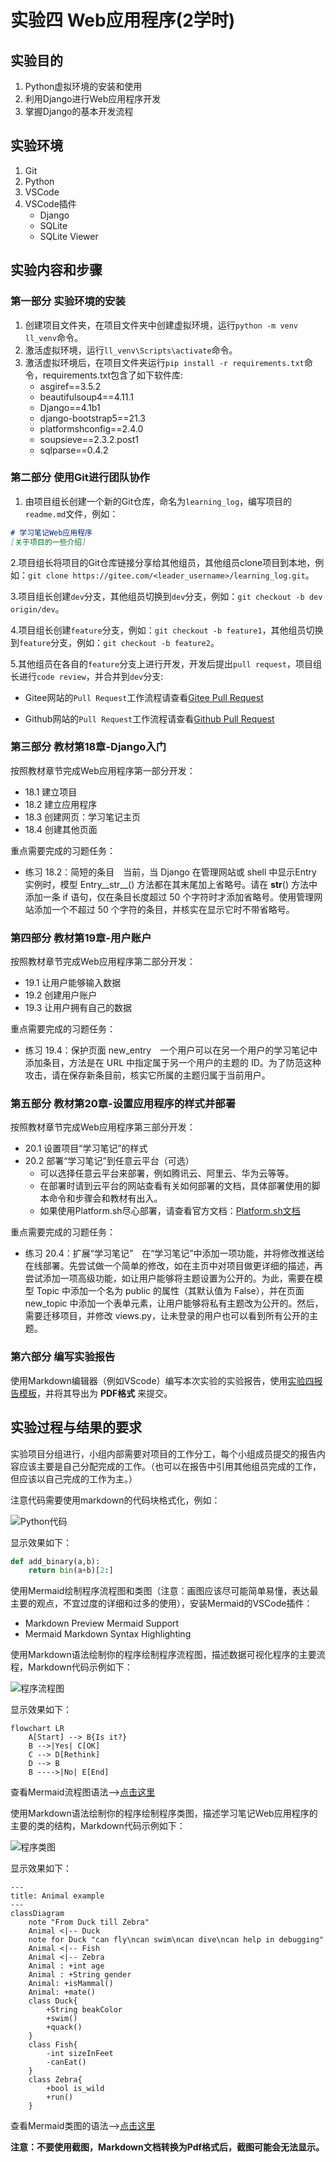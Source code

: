 # 实验四 Web应用程序(2学时)

## 实验目的

1. Python虚拟环境的安装和使用
2. 利用Django进行Web应用程序开发
3. 掌握Django的基本开发流程

## 实验环境

1. Git
2. Python
3. VSCode
4. VSCode插件
   - Django
   - SQLite
   - SQLite Viewer

## 实验内容和步骤

### 第一部分 实验环境的安装

1. 创建项目文件夹，在项目文件夹中创建虚拟环境，运行`python -m venv ll_venv`命令。
2. 激活虚拟环境，运行`ll_venv\Scripts\activate`命令。
3. 激活虚拟环境后，在项目文件夹运行`pip install -r requirements.txt`命令，requirements.txt包含了如下软件库:
   - asgiref==3.5.2
   - beautifulsoup4==4.11.1
   - Django==4.1b1
   - django-bootstrap5==21.3
   - platformshconfig==2.4.0
   - soupsieve==2.3.2.post1
   - sqlparse==0.4.2

### 第二部分 使用Git进行团队协作

1. 由项目组长创建一个新的Git仓库，命名为`learning_log`，编写项目的`readme.md`文件，例如：

```markdown
# 学习笔记Web应用程序
[关于项目的一些介绍]
```

2.项目组长将项目的Git仓库链接分享给其他组员，其他组员clone项目到本地，例如：`git clone https://gitee.com/<leader_username>/learning_log.git`。

3.项目组长创建`dev`分支，其他组员切换到`dev`分支，例如：`git checkout -b dev origin/dev`。

4.项目组长创建`feature`分支，例如：`git checkout -b feature1`，其他组员切换到`feature`分支，例如：`git checkout -b feature2`。

5.其他组员在各自的`feature`分支上进行开发，开发后提出`pull request`，项目组长进行`code review`，并合并到`dev`分支:

- Gitee网站的`Pull Request`工作流程请查看[Gitee Pull Request](https://gitee.com/help/articles/4128)

- Github网站的`Pull Request`工作流程请查看[Github Pull Request](https://docs.github.com/zh/pull-requests/collaborating-with-pull-requests/proposing-changes-to-your-work-with-pull-requests/creating-a-pull-request)

### 第三部分 教材第18章-Django入门

按照教材章节完成Web应用程序第一部分开发：

- 18.1 建立项目
- 18.2 建立应用程序
- 18.3 创建网页：学习笔记主页
- 18.4 创建其他页面

重点需要完成的习题任务：

- 练习 18.2：简短的条目　当前，当 Django 在管理网站或 shell 中显示Entry 实例时，模型 Entry__str__() 方法都在其末尾加上省略号。请在 __str__() 方法中添加一条 if 语句，仅在条目长度超过 50 个字符时才添加省略号。使用管理网站添加一个不超过 50 个字符的条目，并核实在显示它时不带省略号。

### 第四部分 教材第19章-用户账户

按照教材章节完成Web应用程序第二部分开发：

- 19.1 让用户能够输入数据
- 19.2 创建用户账户
- 19.3 让用户拥有自己的数据

重点需要完成的习题任务：

- 练习 19.4：保护页面 new_entry　一个用户可以在另一个用户的学习笔记中添加条目，方法是在 URL 中指定属于另一个用户的主题的 ID。为了防范这种攻击，请在保存新条目前，核实它所属的主题归属于当前用户。

### 第五部分 教材第20章-设置应用程序的样式并部署

按照教材章节完成Web应用程序第三部分开发：

- 20.1 设置项目“学习笔记”的样式
- 20.2 部署“学习笔记”到任意云平台（可选）
  - 可以选择任意云平台来部署，例如腾讯云、阿里云、华为云等等。
  - 在部署时请到云平台的网站查看有关如何部署的文档，具体部署使用的脚本命令和步骤会和教材有出入。
  - 如果使用Platform.sh尽心部署，请查看官方文档：[Platform.sh文档](https://docs.platform.sh)

重点需要完成的习题任务：

- 练习 20.4：扩展“学习笔记”　在“学习笔记”中添加一项功能，并将修改推送给在线部署。先尝试做一个简单的修改，如在主页中对项目做更详细的描述，再尝试添加一项高级功能，如让用户能够将主题设置为公开的。为此，需要在模型 Topic 中添加一个名为 public 的属性（其默认值为 False），并在页面 new_topic 中添加一个表单元素，让用户能够将私有主题改为公开的。然后，需要迁移项目，并修改 views.py，让未登录的用户也可以看到所有公开的主题。

### 第六部分 编写实验报告

使用Markdown编辑器（例如VScode）编写本次实验的实验报告，使用[实验四报告模板](/Experiments/experiment4_report.md)，并将其导出为 __PDF格式__ 来提交。

## 实验过程与结果的要求

实验项目分组进行，小组内部需要对项目的工作分工，每个小组成员提交的报告内容应该主要是自己分配完成的工作。（也可以在报告中引用其他组员完成的工作，但应该以自己完成的工作为主。）

注意代码需要使用markdown的代码块格式化，例如：

![Python代码](/Experiments/img/2023-07-26-22-52-20.png)

显示效果如下：

```python
def add_binary(a,b):
    return bin(a+b)[2:]
```

使用Mermaid绘制程序流程图和类图（注意：画图应该尽可能简单易懂，表达最主要的观点，不宜过度的详细和过多的使用），安装Mermaid的VSCode插件：

- Markdown Preview Mermaid Support
- Mermaid Markdown Syntax Highlighting

使用Markdown语法绘制你的程序绘制程序流程图，描述数据可视化程序的主要流程，Markdown代码示例如下：

![程序流程图](/Experiments/img/2023-08-05-22-00-00.png)

显示效果如下：

```mermaid
flowchart LR
    A[Start] --> B{Is it?}
    B -->|Yes| C[OK]
    C --> D[Rethink]
    D --> B
    B ---->|No| E[End]
```

查看Mermaid流程图语法-->[点击这里](https://mermaid.js.org/syntax/flowchart.html)

使用Markdown语法绘制你的程序绘制程序类图，描述学习笔记Web应用程序的主要的类的结构，Markdown代码示例如下：

![程序类图](/Experiments/img/2023-08-08-22-47-53.png)

显示效果如下：

```mermaid
---
title: Animal example
---
classDiagram
    note "From Duck till Zebra"
    Animal <|-- Duck
    note for Duck "can fly\ncan swim\ncan dive\ncan help in debugging"
    Animal <|-- Fish
    Animal <|-- Zebra
    Animal : +int age
    Animal : +String gender
    Animal: +isMammal()
    Animal: +mate()
    class Duck{
        +String beakColor
        +swim()
        +quack()
    }
    class Fish{
        -int sizeInFeet
        -canEat()
    }
    class Zebra{
        +bool is_wild
        +run()
    }
```

查看Mermaid类图的语法-->[点击这里](https://mermaid.js.org/syntax/classDiagram.html)

__注意：不要使用截图，Markdown文档转换为Pdf格式后，截图可能会无法显示。__
